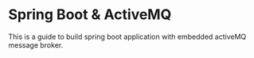 # Spring Boot & ActiveMQ

This is a guide to build spring boot application with embedded activeMQ message broker.